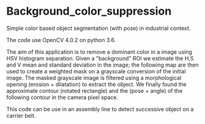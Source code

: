 # Background_color_suppression

Simple color based object segmentation (with pose) in industrial context.

The code use OpenCV 4.0.2 on python 3.6.

The aim of this application is to remove a dominant color in a image using HSV histogram separation. 
Given a "background" ROI we estimate the H,S and V mean and standard deviation in the image; the following map are then
used to create a weighted mask on a grayscale conversion of the initial image.
The masked grayscale image is filtered using a morphological opening (erosion + dilatation) to extract the object.
We finally found the approximate contour (rotated rectangle) and the (pose + angle) of the following contour in the camera pixel space.

This code can be use in an assembly line to detect successive object on a carrier belt.
